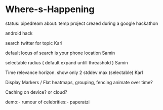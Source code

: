 Where-s-Happening
=================

status: pipedream
about: temp project creaed during a google hackathon

android hack

search twitter for topic   Karl

default locus of search is your phone location    Samin

selectable radius ( default expand untill threashold )  Samin



Time relevance horizon. show only 2 stddev max (selectable)   Karl


Display Markers / Flat
heatmaps, grouping, fencing
animate over time?

Caching on device? or cloud?

demo:-
rumour of celebrities:- paperatzi










